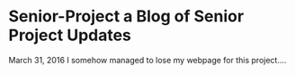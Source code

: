 # Senior-Project a Blog of Senior Project Updates
March 31, 2016
I somehow managed to lose my webpage for this project....
